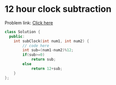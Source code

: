 # 12 hour clock subtraction

Problem link: [Click here](https://www.geeksforgeeks.org/problems/12-hour-clock-subtraction1708/1?page=6&difficulty=School&sortBy=submissions)

```cpp
class Solution {
  public:
    int subClock(int num1, int num2) {
        // code here
        int sub=(num1-num2)%12;
        if(sub>=0)
            return sub;
        else
            return 12+sub;
    }
};
```
